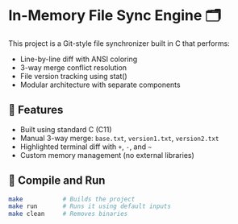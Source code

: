 # In-Memory File Sync Engine 🗂️

This project is a Git-style file synchronizer built in C that performs:
- Line-by-line diff with ANSI coloring
- 3-way merge conflict resolution
- File version tracking using stat()
- Modular architecture with separate components

## 📂 Features
- Built using standard C (C11)
- Manual 3-way merge: `base.txt`, `version1.txt`, `version2.txt`
- Highlighted terminal diff with `+`, `-`, and `~`
- Custom memory management (no external libraries)

## 🔧 Compile and Run

```bash
make           # Builds the project
make run       # Runs it using default inputs
make clean     # Removes binaries
